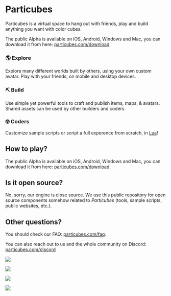 # Particubes

Particubes is a virtual space to hang out with friends, play and build anything you want with color cubes.

The public Alpha is available on iOS, Android, Windows and Mac, you can download it from here: [particubes.com/download](https://particubes.com/download).

### 🌎 Explore

Explore many different worlds built by others, using your own custom avatar. Play with your friends, on mobile and desktop devices.

### ⛏ Build

Use simple yet powerful tools to craft and publish items, maps, & avatars. Shared assets can be used by other builders and coders.

### 🤓 Coders

Customize sample scripts or script a full experence from scratch, in [Lua](https://www.lua.org)!

## How to play?

The public Alpha is available on iOS, Android, Windows and Mac, you can download it from here: [particubes.com/download](https://particubes.com/download).

## Is it open source?

No, sorry, our engine is close source. We use this public repository for open source components somehow related to *Particubes* (tools, sample scripts, public websites, etc.).

## Other questions?

You should check our FAQ: [particubes.com/faq](https://particubes.com/faq). 

You can also reach out to us and the whole community on Discord: [particubes.com/discord](https://particubes.com/discord)

![](images/games.png)

![](images/iphone-playing.png)

![](images/macos-playing.png)

![](images/macos-code-editor.png)



